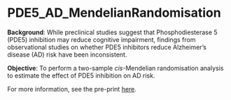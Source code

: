 # PDE5_AD_MendelianRandomisation

**Background**: While preclinical studies suggest that Phosphodiesterase 5 (PDE5) inhibition may reduce cognitive impairment, findings from observational studies on whether PDE5 inhibitors reduce Alzheimer’s disease (AD) risk have been inconsistent.

**Objective**: To perform a two-sample *cis*-Mendelian randomisation analysis to estimate the effect of PDE5 inhibition on AD risk.

For more information, see the pre-print [here]().

